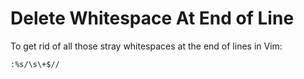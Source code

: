 # Delete Whitespace At End of Line

To get rid of all those stray whitespaces at the end of lines in Vim:

`:%s/\s\+$//`
